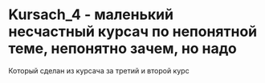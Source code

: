 # Kursach_4 - маленький несчастный курсач по непонятной теме, непонятно зачем, но надо
Который сделан из курсача за третий и второй курс
